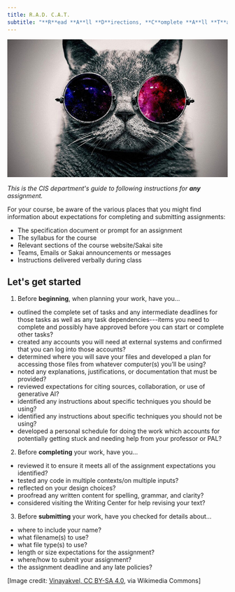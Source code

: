 ```yaml
---
title: R.A.D. C.A.T.
subtitle: "**R**ead **A**ll **D**irections, **C**omplete **A**ll **T**asks"
---
```


![](images/Vels.jpg)

*This is the CIS department's guide to following instructions for **any** assignment.*

For your course, be aware of the various places that you might find information about expectations for completing and submitting assignments:

- The specification document or prompt for an assignment
- The syllabus for the course
- Relevant sections of the course website/Sakai site
- Teams, Emails or Sakai announcements or messages
- Instructions delivered verbally during class

## Let's get started

1. Before **beginning**, when planning your work, have you...

- outlined the complete set of tasks and any intermediate deadlines for those tasks as well as any task dependencies---items you need to complete and possibly have approved before you can start or complete other tasks?
- created any accounts you will need at external systems and confirmed that you can log into those accounts?
- determined where you will save your files and developed a plan for accessing those files from whatever computer(s) you’ll be using?
- noted any explanations, justifications, or documentation that must be provided?
- reviewed expectations for citing sources, collaboration, or use of generative AI?
- identified any instructions about specific techniques you should be using?
- identified any instructions about specific techniques you should not be using?
- developed a personal schedule for doing the work which accounts for potentially getting stuck and needing help from your professor or PAL?

2. Before **completing** your work, have you...

- reviewed it to ensure it meets all of the assignment expectations you identified?
- tested any code in multiple contexts/on multiple inputs?
- reflected on your design choices?
- proofread any written content for spelling, grammar, and clarity?
- considered visiting the Writing Center for help revising your text?

3. Before **submitting** your work, have you checked for details about...

- where to include your name?
- what filename(s) to use?
- what file type(s) to use?
- length or size expectations for the assignment?
- where/how to submit your assignment?
- the assignment deadline and any late policies?

[Image credit: [Vinayakvel, CC BY-SA 4.0](https://creativecommons.org/licenses/by-sa/4.0), via Wikimedia Commons]

